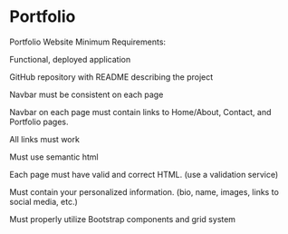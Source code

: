 # Portfolio
Portfolio Website Minimum Requirements:

Functional, deployed application

GitHub repository with README describing the project

Navbar must be consistent on each page

Navbar on each page must contain links to Home/About, Contact, and Portfolio pages.

All links must work

Must use semantic html

Each page must have valid and correct HTML. (use a validation service)

Must contain your personalized information. (bio, name, images, links to social media, etc.)

Must properly utilize Bootstrap components and grid system
